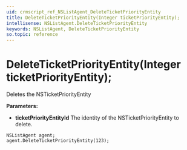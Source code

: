 ```yaml
---
uid: crmscript_ref_NSListAgent_DeleteTicketPriorityEntity
title: DeleteTicketPriorityEntity(Integer ticketPriorityEntity);
intellisense: NSListAgent.DeleteTicketPriorityEntity
keywords: NSListAgent, DeleteTicketPriorityEntity
so.topic: reference
---
```


# DeleteTicketPriorityEntity(Integer ticketPriorityEntity);

Deletes the NSTicketPriorityEntity
  
**Parameters:**
 - **ticketPriorityEntityId** The identity of the NSTicketPriorityEntity to delete.

```crmscript
NSListAgent agent;
agent.DeleteTicketPriorityEntity(123);
```

